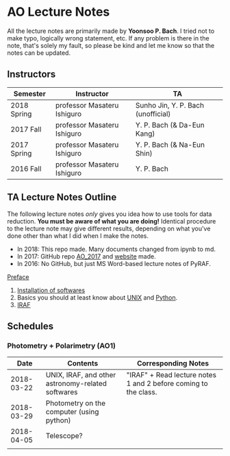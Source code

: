 # AO Lecture Notes

All the lecture notes are primarily made by **Yoonsoo P. Bach**. I tried not to make typo, logically wrong statement, etc. If any problem is there in the note, that's solely my fault, so please be kind and let me know so that the notes can be updated.

## Instructors

| Semester    | Instructor                  | TA                                 |
| ----------- | --------------------------- | ---------------------------------- |
| 2018 Spring | professor Masateru Ishiguro | Sunho Jin, Y. P. Bach (unofficial) |
| 2017 Fall   | professor Masateru Ishiguro | Y. P. Bach (& Da-Eun Kang)         |
| 2017 Spring | professor Masateru Ishiguro | Y. P. Bach (& Na-Eun Shin)         |
| 2016 Fall   | professor Masateru Ishiguro | Y. P. Bach                         |

## TA Lecture Notes Outline

The following lecture notes *only* gives you idea how to use tools for data reduction. **You must be aware of what you are doing!** Identical procedure to the lecture note may give different results, depending on what you've done other than what I did when I make the notes.

* In 2018: This repo made. Many documents changed from ipynb to md.
* In 2017: GitHub repo [AO_2017](https://github.com/ysBach/AO_2017) and [website](https://ysbach.github.io/AO_2017/) made.
* In 2016: No GitHub, but just MS Word-based lecture notes of PyRAF.



[Preface](https://github.com/ysBach/AO_LectureNotes/blob/master/__Preface__.md)

1. [Installation of softwares](https://github.com/ysBach/AO_LectureNotes/blob/master/Softwares.md)
2. Basics you should at least know about [UNIX](https://github.com/ysBach/AO_LectureNotes/blob/master/UNIX.md) and [Python](https://github.com/ysBach/AO_LectureNotes/blob/master/Python.md).
3. [IRAF](https://github.com/ysBach/AO_LectureNotes/blob/master/IRAF.md)



## Schedules

### Photometry + Polarimetry (AO1)

| Date       | Contents                                          | Corresponding Notes                                          |
| ---------- | ------------------------------------------------- | ------------------------------------------------------------ |
| 2018-03-22 | UNIX, IRAF, and other astronomy-related softwares | "IRAF" + Read lecture notes 1 and 2 before coming to the class. |
| 2018-03-29 | Photometry on the computer (using python)         |                                                              |
| 2018-04-05 | Telescope?                                        |                                                              |
|            |                                                   |                                                              |

